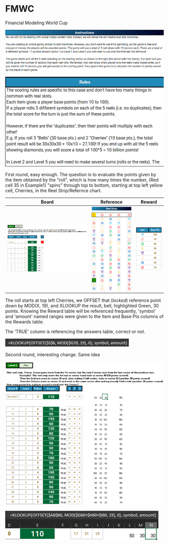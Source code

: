 # FMWC
Financial Modeling World Cup

![alt text](https://github.com/blanchardmike/FMWC/blob/main/Resources/FMWC_Instructions.png)


![alt text](https://github.com/blanchardmike/FMWC/blob/main/Resources/FMWC_Rules.png)

First round, easy enough. The question is to evaluate the points given by the item obtained by the "roll", which is how many times the number, (Red cell 35 in Example1) "spins" through top to bottom, starting at top left yellow cell, Cherries, in the Reel Strip/Refernce chart. 

Board                                                    |Reference                                   |Reward
:-------------------------------------------------------:|:-----------------------------------------:|:------------------------------------------------------:
![](https://github.com/blanchardmike/FMWC/blob/main/Resources/FMWC_Q1.png?raw=true)|![](https://github.com/blanchardmike/FMWC/blob/main/Resources/FMWC_Reel.png)|![](https://github.com/blanchardmike/FMWC/blob/main/Resources/FMWC_Reward.png)

The roll starts at top left Cherries, we OFFSET that ($locked$) reference point down by MOD(X, 19), and XLOOKUP the result, bell, highlighted Green, 30 points. 
Knowing the Reward table will be referenced frequently, 'symbol' and 'amount' named ranges were given to the Item and Base Pts columns of the Rewards table.

The 'TRUE' column is referencing the answers table, correct or not. 

![](https://github.com/blanchardmike/FMWC/blob/main/Resources/FMWC_Q1_formula.png)

Second round, interesting change. Same idea

![](https://github.com/blanchardmike/FMWC/blob/main/Resources/FMWC_Q2.png)

![](https://github.com/blanchardmike/FMWC/blob/main/Resources/FMWC_Q2_formula.png)
